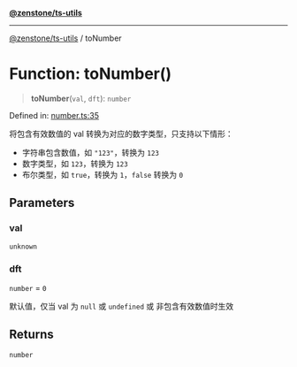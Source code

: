 [**@zenstone/ts-utils**](../README.md)

***

[@zenstone/ts-utils](../globals.md) / toNumber

# Function: toNumber()

> **toNumber**(`val`, `dft`): `number`

Defined in: [number.ts:35](https://github.com/janpoem/ts-utils/blob/df5fa129179bf9218996bf53428f8189a02eea4a/src/number.ts#L35)

将包含有效数值的 val 转换为对应的数字类型，只支持以下情形：

- 字符串包含数值，如 `"123"`，转换为 `123`
- 数字类型，如 `123`，转换为 `123`
- 布尔类型，如 `true`，转换为 `1`，`false` 转换为 `0`

## Parameters

### val

`unknown`

### dft

`number` = `0`

默认值，仅当 val 为 `null` 或 `undefined` 或 非包含有效数值时生效

## Returns

`number`
